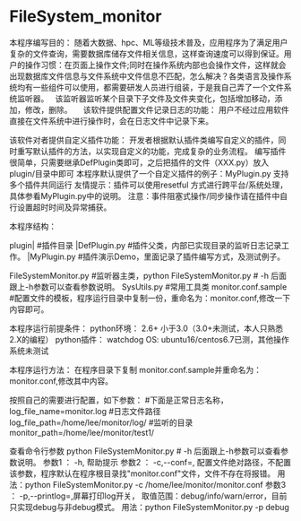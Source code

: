 # FileSystem_monitor

本程序编写目的：
    随着大数据、hpc、ML等级技术普及，应用程序为了满足用户复杂的文件查询，需要数据库储存文件相关信息，这样查询速度可以得到保证。用户的操作习惯：在页面上操作文件;同时在操作系统内部也会操作文件，这样就会出现数据库文件信息与文件系统中文件信息不匹配，怎么解决？各类语言及操作系统均有一些组件可以使用，都需要研发人员进行组装，于是我自己弄了一个文件系统监听器。
    该监听器监听某个目录下子文件及文件夹变化，包括增加移动，添加，修改，删除。
    
该软件提供配置文件记录日志的功能：
    用户不经过应用软件直接在文件系统中进行操作时，会在日志文件中记录下来。
    
该软件对者提供自定义插件功能：
    开发者根据默认插件类编写自定义的插件，同时重写默认插件的方法，以实现自定义的功能，完成复杂的业务流程。
    编写插件很简单，只需要继承DefPlugin类即可，之后把插件的文件（XXX.py）放入plugin/目录中即可
    本程序默认提供了一个自定义插件的例子：MyPlugin.py
    支持多个插件共同运行
    友情提示：插件可以使用resetful 方式进行跨平台/系统处理，具体参看MyPlugin.py中的说明。
    注意：事件阻塞式操作/同步操作请在插件中自行设置超时时间及异常捕获。

本程序结构：

plugin|                   #插件目录
      |DefPlugin.py       #插件父类，内部已实现目录的监听日志记录工作。
      |MyPlugin.py        #插件演示Demo，里面记录了插件编写方式，及测试例子。
 
FileSystemMonitor.py      #监听器主类，python  FileSystemMonitor.py   #   -h    后面跟上-h参数可以查看参数说明。
SysUtils.py               #常用工具类
monitor.conf.sample       #配置文件的模板，程序运行目录中复制一份，重命名为：monitor.conf,修改一下内容即可。

本程序运行前提条件：
python环境：     2.6+   小于3.0（3.0+未测试，本人只熟悉2.X的编程）
python插件：     watchdog
OS:             ubuntu16/centos6.7已测，其他操作系统未测试

本程序运行方法：
在程序目录下复制 monitor.conf.sample并重命名为：monitor.conf,修改其中内容。

按照自己的需要进行配置，如下参数：
#下面是正常日志名称，
log_file_name=monitor.log
#日志文件路径
log_file_path=/home/lee/monitor/log/
#监听的目录
monitor_path=/home/lee/monitor/test1/

查看命令行参数
python  FileSystemMonitor.py   #   -h    后面跟上-h参数可以查看参数说明。
  参数1 ： -h, 帮助提示
  参数2 ： -c,--conf=, 配置文件绝对路径，不配置该参数，程序默认在程序根目录找"monitor.conf"文件，文件不存在将报错。
          用法：python  FileSystemMonitor.py -c /home/lee/monitor/monitor.conf
  参数3 ： -p,--printlog=,屏幕打印log开关， 取值范围：debug/info/warn/error，目前只实现debug与非debug模式。
          用法：python  FileSystemMonitor.py  -p debug 
          
